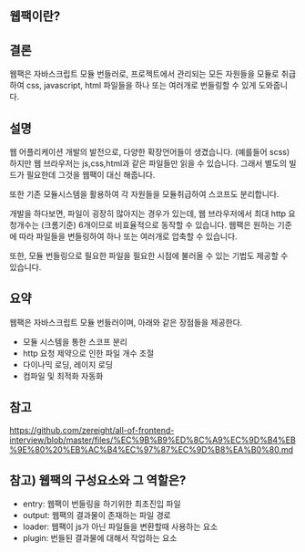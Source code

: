 ## 웹팩이란?

## 결론

웹팩은 자바스크립트 모듈 번들러로, 프로젝트에서 관리되는 모든 자원들을 모듈로 취급하여 css, javascript, html 파일들을 하나 또는 여러개로 번들링할 수 있게 도와줍니다.

## 설명

웹 어플리케이션 개발의 발전으로, 다양한 확장언어들이 생겼습니다. (예를들어 scss)
하지만 웹 브라우저는 js,css,html과 같은 파일들만 읽을 수 있습니다.
그래서 별도의 빌드가 필요한데 그것을 웹팩이 대신 해줍니다.

또한 기존 모듈시스템을 활용하여 각 자원들을 모듈취급하여 스코프도 분리합니다.

개발을 하다보면, 파일이 굉장히 많아지는 경우가 있는데, 웹 브라우저에서 최대 http 요청개수는 (크롬기준) 6개이므로 비효율적으로 동작할 수 있습니다.
웹팩은 원하는 기준에 따라 파일들을 번들링하여 하나 또는 여러개로 압축할 수 있습니다.

또한, 모듈 번들링으로 필요한 파일을 필요한 시점에 불러올 수 있는 기법도 제공할 수 있습니다.

## 요약

웹팩은 자바스크립트 모듈 번들러이며, 아래와 같은 장점들을 제공한다.

- 모듈 시스템을 통한 스코프 분리
- http 요청 제약으로 인한 파일 개수 조절
- 다이나믹 로딩, 레이지 로딩
- 컴파일 및 최적화 자동화

## 참고

https://github.com/zereight/all-of-frontend-interview/blob/master/files/%EC%9B%B9%ED%8C%A9%EC%9D%B4%EB%9E%80%20%EB%AC%B4%EC%97%87%EC%9D%B8%EA%B0%80.md

## 참고) 웹팩의 구성요소와 그 역할은?

- entry: 웹팩이 번들링을 하기위한 최초진입 파일
- output: 웹팩의 결과물이 존재하는 파일 경로
- loader: 웹팩이 js가 아닌 파일들을 변환할때 사용하는 요소
- plugin: 번들된 결과물에 대해서 작업하는 요소
